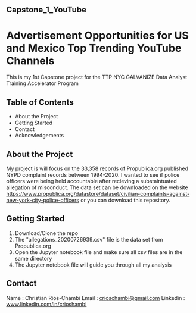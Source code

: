## Capstone_1_YouTube
# Advertisement Opportunities for US and Mexico Top Trending YouTube Channels
This is my 1st Capstone project for the TTP NYC GALVANIZE Data Analyst Training Accelerator Program

	
## Table of Contents
- About the Project 
- Getting Started
- Contact
- Acknowledgements

## About the Project
My project is will focus on the 33,358 records of Propublica.org published
NYPD complaint records between 1994-2020. I wanted to see if police officers were 
being held accountable after recieving a substaintuated allegation of misconduct. The data set can
be downloaded on the website https://www.propublica.org/datastore/dataset/civilian-complaints-against-new-york-city-police-officers
or you can download this repository.

## Getting Started
  1. Download/Clone the repo
  2. The "allegations_20200726939.csv" file is the data set from Propublica.org
  2. Open the Jupyter notebook file and make sure all csv files are in the same directory
  4. The Jupyter notebook file will guide you through all my analysis 
  
## Contact
Name : Christian Rios-Chambi 
Email : crioschambi@gmail.com
Linkedin : www.linkedin.com/in/crioshambi



